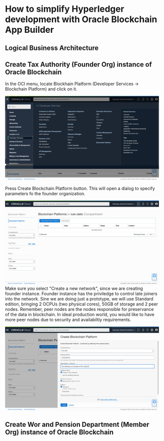 # How to simplify Hyperledger development with Oracle Blockchain App Builder 

## Logical Business Architecture

## Create Tax Authority (Founder Org) instance of Oracle Blockchain
In the OCI menu, locate Blockhain Platform (Developer Services -> Blockchain Platform) and click on it.      

![Menu](images/general-menu-1.png)

Press Create Blockchain Platform button. This will open a dialog to specify parameters fo the founder organization.

![Create Founder](images/founder-create-1.png)
Make sure you select "Create a new network", since we are creating founder instance. Founder instance has the priviledge to control late joiners into the network. Sine we are doing just a prototype, we will use Standard edition, bringing 2 OCPUs (two physical cores), 50GB of storage and 2 peer nodes. Remember, peer nodes are the nodes responsible for preservance of the data in blockchain. In ideal production world, you would like to have more peer nodes due to security and availabiltiy requirements.

![Create Founder](images/founder-create-2.png)

## Create Wor and Pension Department (Member Org) instance of Oracle Blockchain